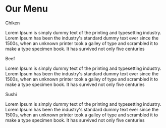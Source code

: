 <!DOCTYPE html>
<html lang="en">
<head>
<meta charset="utf-8">
<link rel="stylesheet" href="style.css">
<meta name="viewport" content="device-width", initial-scale="1">
<title>Module 2 Coding Assignment</title>
</head>
<body>
<h1>Our Menu</h1>
<div class="container1">
    <div class="content1">Chiken</div>
    <div class="p1"><p>Lorem Ipsum is simply dummy text of the printing and typesetting industry. Lorem Ipsum has been the industry's standard dummy text ever since the 1500s, when an unknown printer took a galley of type and scrambled it to make a type specimen book. It has survived not only five centuries</p></div></div>
    <div class="container2">
        <div class="content2">Beef</div>
        <div class="p2"><p>Lorem Ipsum is simply dummy text of the printing and typesetting industry. Lorem Ipsum has been the industry's standard dummy text ever since the 1500s, when an unknown printer took a galley of type and scrambled it to make a type specimen book. It has survived not only five centuries</p></div></div>
        <div class="container3">
            <div class="content3">Sushi</div>
            <div class="p3"><p>Lorem Ipsum is simply dummy text of the printing and typesetting industry. Lorem Ipsum has been the industry's standard dummy text ever since the 1500s, when an unknown printer took a galley of type and scrambled it to make a type specimen book. It has survived not only five centuries</p></div></div>
</body>